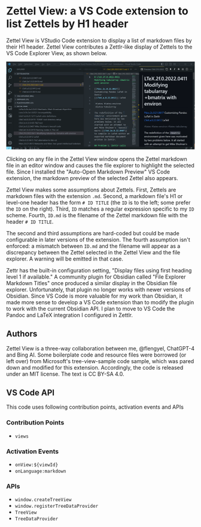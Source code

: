# Zettel View: a VS Code extension to list Zettels by H1 header

Zettel View is VStudio Code extension to display a list of markdown files by their H1 header. Zettel View contributes a Zettlr-like display of Zettels to the VS Code Explorer View, as shown below.

![Zettel View](./resources/Zettel-View.png)

Clicking on any file in the Zettel View window opens the Zettel markdown file in an editor window and causes the file explorer to highlight the selected file.  Since I installed the "Auto-Open Markdown Preview" VS Code extension, the markdown preview of the selected Zettel also appears.

Zettel View makes some assumptions about Zettels. First, Zettels are markdown files with the extension `.md`. Second, a markdown file's H1 or level-one header has the form `# ID TITLE` (the `ID` is to the left; some prefer the `ID` on the right). Third, `ID` matches a regular expression specific to my `ID` scheme. Fourth, `ID.md` is the filename of the Zettel markdown file with the header `# ID TITLE`. 

The second and third assumptions are hard-coded but could be made configurable in later versions of the extension. The fourth assumption isn't enforced: a mismatch between `ID.md` and the filename will appear as a discrepancy between the Zettel selected in the Zettel View and the file explorer. A warning will be emitted in that case. 

Zettr has the built-in configuration setting, "Display files using first heading level 1 if available." A community plugin for Obsidian called "File Explorer Markdown Titles" once produced a similar display in the Obsidian file explorer. Unfortunately, that plugin no longer works with newer versions of Obsidian. Since VS Code is more valuable for my work than Obsidian, it made more sense to develop a VS Code extension than to modify the plugin to work with the current Obsidian API. I plan to move to VS Code the Pandoc and LaTeX integration I configured in Zettlr.

## Authors

Zettel View is a three-way collaboration between me, @flengyel, ChatGPT-4 and Bing AI. Some boilerplate code and resource files were borrowed (or left over) from Microsoft's tree-view-sample code sample, which was pared down and modified for this extension. Accordingly, the code is released under an MIT license. The text is CC BY-SA 4.0. 

## VS Code API

This code uses following contribution points, activation events and APIs

### Contribution Points

- `views`

### Activation Events

- `onView:${viewId}`
- `onLanguage:markdown`

### APIs

- `window.createTreeView`
- `window.registerTreeDataProvider`
- `TreeView`
- `TreeDataProvider`
